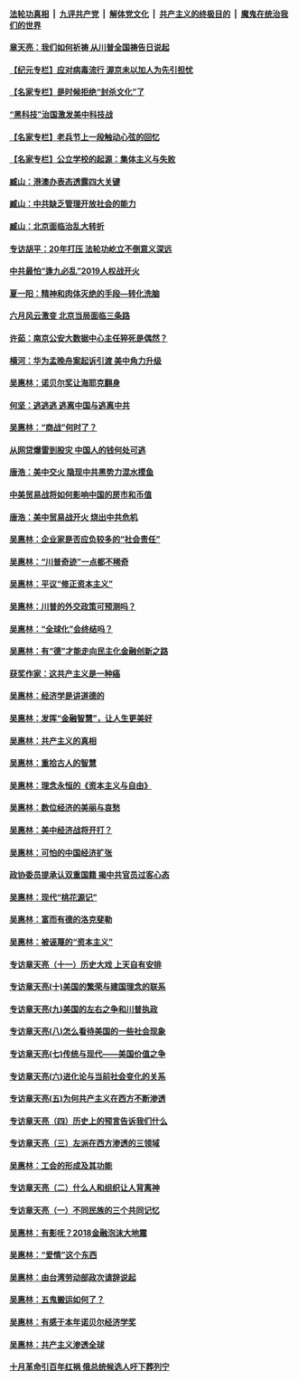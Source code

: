 ####  [法轮功真相](../../../../basic/blob/master/README.md?t=06202002) &nbsp;|&nbsp; [九评共产党](../../../../9ping.md/blob/master/README.md?t=06202002) &nbsp;|&nbsp; [解体党文化](../../../../jtdwh.md/blob/master/README.md?t=06202002)  &nbsp;|&nbsp; [共产主义的终极目的](../../../../gczydzjmd.md/blob/master/README.md?t=06202002) &nbsp;|&nbsp; [魔鬼在统治我们的世界](../../../../mgztzwmdsj.md/blob/master/README.md?t=06202002) 

#### [章天亮：我们如何祈祷 从川普全国祷告日说起](../pages/nsc423/n11944627.md?t=06202002) 

#### [【纪元专栏】应对病毒流行 渥京未以加人为先引担忧](../pages/nsc423/n11875714.md?t=06202002) 

#### [【名家专栏】是时候拒绝“封杀文化”了](../pages/nsc423/n11814093.md?t=06202002) 

#### [“黑科技”治国激发美中科技战](../pages/nsc423/n11638056.md?t=06202002) 

#### [【名家专栏】老兵节上一段触动心弦的回忆](../pages/nsc423/n11646016.md?t=06202002) 

#### [【名家专栏】公立学校的起源：集体主义与失败](../pages/nsc423/n11601833.md?t=06202002) 

#### [臧山：港澳办表态透露四大关键](../pages/nsc423/n11421628.md?t=06202002) 

#### [臧山：中共缺乏管理开放社会的能力](../pages/nsc423/n11407457.md?t=06202002) 

#### [臧山：北京面临治乱大转折](../pages/nsc423/n11406895.md?t=06202002) 

#### [专访胡平：20年打压 法轮功屹立不倒意义深远](../pages/nsc423/n11398800.md?t=06202002) 

#### [中共最怕“逢九必乱”2019人权战开火](../pages/nsc423/n11385248.md?t=06202002) 

#### [夏一阳：精神和肉体灭绝的手段—转化洗脑](../pages/nsc423/n11368250.md?t=06202002) 

#### [六月风云激变 北京当局面临三条路](../pages/nsc423/n11313668.md?t=06202002) 

#### [许茹：南京公安大数据中心主任猝死是偶然？](../pages/nsc423/n11064744.md?t=06202002) 

#### [横河：华为孟晚舟案起诉引渡 美中角力升级](../pages/nsc423/n11027230.md?t=06202002) 

#### [吴惠林：诺贝尔奖让海耶克翻身](../pages/nsc423/n10890049.md?t=06202002) 

#### [何坚：逃逃逃 逃离中国与逃离中共](../pages/nsc423/n10592891.md?t=06202002) 

#### [吴惠林：“商战”何时了？](../pages/nsc423/n10573558.md?t=06202002) 

#### [从网贷爆雷到股灾 中国人的钱何处可逃](../pages/nsc423/n10572800.md?t=06202002) 

#### [唐浩：美中交火 隐现中共黑势力混水摸鱼](../pages/nsc423/n10544040.md?t=06202002) 

#### [中美贸易战将如何影响中国的房市和币值](../pages/nsc423/n10543697.md?t=06202002) 

#### [唐浩：美中贸易战开火 烧出中共危机](../pages/nsc423/n10540126.md?t=06202002) 

#### [吴惠林：企业家是否应负较多的“社会责任”](../pages/nsc423/n10535022.md?t=06202002) 

#### [吴惠林：“川普奇迹”一点都不稀奇](../pages/nsc423/n10512808.md?t=06202002) 

#### [吴惠林：平议“修正资本主义”](../pages/nsc423/n10495724.md?t=06202002) 

#### [吴惠林：川普的外交政策可预测吗？](../pages/nsc423/n10462387.md?t=06202002) 

#### [吴惠林：“全球化”会终结吗？](../pages/nsc423/n10452838.md?t=06202002) 

#### [吴惠林：有“德”才能走向民主化金融创新之路](../pages/nsc423/n10432292.md?t=06202002) 

#### [获奖作家：这共产主义是一种癌](../pages/nsc423/n10431541.md?t=06202002) 

#### [吴惠林：经济学是讲道德的](../pages/nsc423/n10398014.md?t=06202002) 

#### [吴惠林：发挥“金融智慧”，让人生更美好](../pages/nsc423/n10375019.md?t=06202002) 

#### [吴惠林：共产主义的真相](../pages/nsc423/n10351394.md?t=06202002) 

#### [吴惠林：重拾古人的智慧](../pages/nsc423/n10337691.md?t=06202002) 

#### [吴惠林：理念永恒的《资本主义与自由》](../pages/nsc423/n10316274.md?t=06202002) 

#### [吴惠林：数位经济的美丽与哀愁](../pages/nsc423/n10292946.md?t=06202002) 

#### [吴惠林：美中经济战将开打？](../pages/nsc423/n10258825.md?t=06202002) 

#### [吴惠林：可怕的中国经济扩张](../pages/nsc423/n10219147.md?t=06202002) 

#### [政协委员提承认双重国籍 揭中共官员过客心态](../pages/nsc423/n10208809.md?t=06202002) 

#### [吴惠林：现代“桃花源记”](../pages/nsc423/n10185234.md?t=06202002) 

#### [吴惠林：富而有德的洛克斐勒](../pages/nsc423/n10142264.md?t=06202002) 

#### [吴惠林：被诬蔑的“资本主义”](../pages/nsc423/n10124816.md?t=06202002) 

#### [专访章天亮（十一）历史大戏 上天自有安排](../pages/nsc423/n10094905.md?t=06202002) 

#### [专访章天亮(十)美国的繁荣与建国理念的联系](../pages/nsc423/n10094899.md?t=06202002) 

#### [专访章天亮(九)美国的左右之争和川普执政](../pages/nsc423/n10094889.md?t=06202002) 

#### [专访章天亮(八)怎么看待美国的一些社会现象](../pages/nsc423/n10094857.md?t=06202002) 

#### [专访章天亮(七)传统与现代——美国价值之争](../pages/nsc423/n10093140.md?t=06202002) 

#### [专访章天亮(六)进化论与当前社会变化的关系](../pages/nsc423/n10092036.md?t=06202002) 

#### [专访章天亮(五)为何共产主义在西方不断渗透](../pages/nsc423/n10083620.md?t=06202002) 

#### [专访章天亮（四）历史上的预言告诉我们什么](../pages/nsc423/n10083606.md?t=06202002) 

#### [专访章天亮（三）左派在西方渗透的三领域](../pages/nsc423/n10081115.md?t=06202002) 

#### [吴惠林：工会的形成及其功能](../pages/nsc423/n10080633.md?t=06202002) 

#### [专访章天亮（二）什么人和组织让人背离神](../pages/nsc423/n10076637.md?t=06202002) 

#### [专访章天亮（一）不同民族的三个共同记忆](../pages/nsc423/n10074188.md?t=06202002) 

#### [吴惠林：有影呒？2018金融泡沫大地震](../pages/nsc423/n10040534.md?t=06202002) 

#### [吴惠林：“爱情”这个东西](../pages/nsc423/n10019423.md?t=06202002) 

#### [吴惠林：由台湾劳动部政次请辞说起](../pages/nsc423/n9979679.md?t=06202002) 

#### [吴惠林：五鬼搬运如何了？](../pages/nsc423/n9925338.md?t=06202002) 

#### [吴惠林：有感于本年诺贝尔经济学奖](../pages/nsc423/n9871883.md?t=06202002) 

#### [吴惠林：共产主义渗透全球](../pages/nsc423/n9812748.md?t=06202002) 

#### [十月革命引百年红祸 俄总统候选人吁下葬列宁](../pages/nsc423/n9810182.md?t=06202002) 

